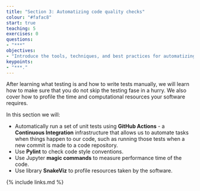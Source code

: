 ```yaml
---
title: "Section 3: Automatizing code quality checks"
colour: "#fafac8"
start: true
teaching: 5
exercises: 0
questions:
- "***"
objectives:
- "Introduce the tools, techniques, and best practices for automatizing your work on ensuring the quality of the software."
keypoints:
- "***."
---
```


After learning what testing is and how to write tests manually, we will learn how to make sure that you
do not skip the testing fase in a hurry. We also cover how to profile the time and computational resources your software requires.

In this section we will:

- Automatically run a set of unit tests using **GitHub Actions** -
  a **Continuous Integration** infrastructure that allows us to
  automate tasks when things happen to our code,
  such as running those tests when a new commit is made to a code repository.
- Use **Pylint** to check code style conventions.
- Use Jupyter **magic commands** to measure performance time of the code.
- Use library **SnakeViz** to profile resources taken by the software.

{% include links.md %}
